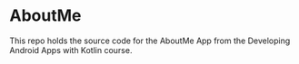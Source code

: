 # AboutMe
This repo holds the source code for the AboutMe App from the Developing Android Apps with Kotlin course.
